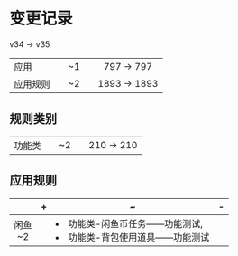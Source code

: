 # 变更记录

v34 -> v35

||||||
|-|:-:|:-:|:-:|:-:|
|应用||~1||797 -> 797|
|应用规则||~2||1893 -> 1893|

## 规则类别

||||||
|-|:-:|:-:|:-:|:-:|
|功能类||~2||210 -> 210|

## 应用规则

||+|~|-|
|:-:|-|-|-|
|闲鱼<br>~2||<li>功能类-闲鱼币任务——功能测试,<li>功能类-背包使用道具——功能测试||
